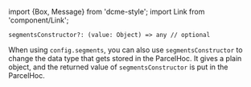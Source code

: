 import {Box, Message} from 'dcme-style';
import Link from 'component/Link';

```flow
segmentsConstructor?: (value: Object) => any // optional
```

When using `config.segments`, you can also use `segmentsConstructor` to change the data type that gets stored in the ParcelHoc. It gives a plain object, and the returned value of `segmentsConstructor` is put in the ParcelHoc. 
